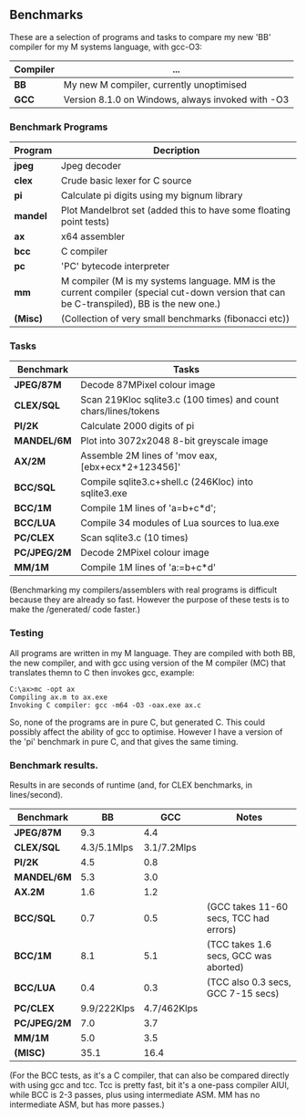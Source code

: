 ## Benchmarks

These are a selection of programs and tasks to compare my new 'BB' compiler for my M systems language, with gcc-O3:

Compiler | ...
--- | ---
**BB** | My new M compiler, currently unoptimised
**GCC** | Version 8.1.0 on Windows, always invoked with -O3

### Benchmark Programs

Program | Decription
--- | ---
**jpeg** | Jpeg decoder
**clex** | Crude basic lexer for C source
**pi** | Calculate pi digits using my bignum library
**mandel** | Plot Mandelbrot set (added this to have some floating point tests)
**ax** | x64 assembler
**bcc** | C compiler
**pc** | 'PC' bytecode interpreter
**mm** | M compiler (M is my systems language. MM is the current compiler (special cut-down version that can be C-transpiled), BB is the new one.)
**(Misc)** | (Collection of very small benchmarks (fibonacci etc))

### Tasks

Benchmark | Tasks
--- | ---
**JPEG/87M** | Decode 87MPixel colour image
**CLEX/SQL** | Scan 219Kloc sqlite3.c (100 times) and count chars/lines/tokens
**PI/2K** | Calculate 2000 digits of pi
**MANDEL/6M** | Plot into 3072x2048 8-bit greyscale image
**AX/2M** | Assemble 2M lines of 'mov eax,\[ebx+ecx\*2+123456\]'
**BCC/SQL** | Compile sqlite3.c+shell.c (246Kloc) into sqlite3.exe
**BCC/1M** | Compile 1M lines of 'a=b+c\*d';
**BCC/LUA** | Compile 34 modules of Lua sources to lua.exe
**PC/CLEX** | Scan sqlite3.c (10 times)
**PC/JPEG/2M** | Decode 2MPixel colour image
**MM/1M** | Compile 1M lines of 'a:=b+c\*d'

(Benchmarking my compilers/assemblers with real programs is difficult because
they are already so fast. However the purpose of these tests is to make the
/generated/ code faster.)

### Testing

All programs are written in my M language. They are compiled with both BB, the new compiler, and with gcc using version of the M compiler (MC)
that translates themn to C then invokes gcc, example:

    C:\ax>mc -opt ax
    Compiling ax.m to ax.exe
    Invoking C compiler: gcc -m64 -O3 -oax.exe ax.c

So, none of the programs are in pure C, but generated C. This could possibly affect the ability of gcc to optimise. However I have a version of the 'pi' benchmark in pure C, and that gives the same timing.

### Benchmark results.

Results in are seconds of runtime (and, for CLEX benchmarks, in lines/second).

Benchmark | BB | GCC | Notes
--- | --- | --- | ---
**JPEG/87M** | 9.3 | 4.4| 
**CLEX/SQL** |  4.3/5.1Mlps | 3.1/7.2Mlps | 
**PI/2K** |   4.5 |   0.8 | 
**MANDEL/6M** |   5.3  |  3.0 | 
**AX.2M**  |  1.6 |   1.2 | 
**BCC/SQL** |   0.7  |  0.5  |  (GCC takes 11-60 secs, TCC had errors)
**BCC/1M** |  8.1 |   5.1 |   (TCC takes 1.6 secs, GCC was aborted)
**BCC/LUA** |   0.4 |   0.3  |  (TCC also 0.3 secs, GCC 7-15 secs)
**PC/CLEX** |   9.9/222Klps | 4.7/462Klps | 
**PC/JPEG/2M** |  7.0 |   3.7 | 
**MM/1M**  |  5.0 |   3.5 | 
**(MISC)** | 35.1 |  16.4  |

(For the BCC tests, as it's a C compiler, that can also be compared directly with using gcc and tcc. Tcc is pretty fast, bit it's a one-pass compiler AIUI, while BCC is 2-3 passes, plus using intermediate ASM. MM has no intermediate ASM, but has more passes.)

